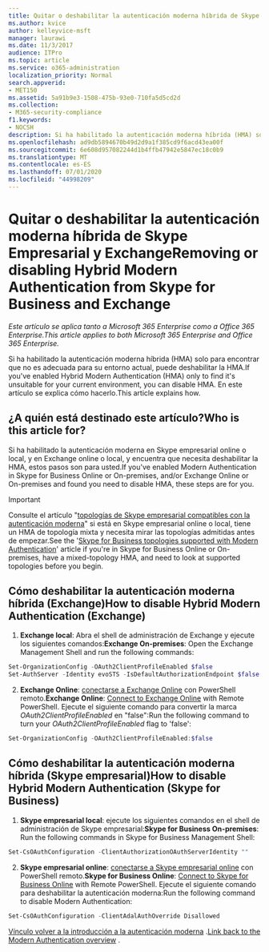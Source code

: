 ```yaml
---
title: Quitar o deshabilitar la autenticación moderna híbrida de Skype Empresarial y Exchange
ms.author: kvice
author: kelleyvice-msft
manager: laurawi
ms.date: 11/3/2017
audience: ITPro
ms.topic: article
ms.service: o365-administration
localization_priority: Normal
search.appverid:
- MET150
ms.assetid: 5a91b9e3-1508-475b-93e0-710fa5d5cd2d
ms.collection:
- M365-security-compliance
f1.keywords:
- NOCSH
description: Si ha habilitado la autenticación moderna híbrida (HMA) solo para encontrar que no es adecuada para su entorno actual, puede deshabilitar la HMA. En este artículo se explica cómo hacerlo.
ms.openlocfilehash: ad9db5894670b49d2d9a1f385cd9f6acd43ea00f
ms.sourcegitcommit: 6e608d957082244d1b4ffb47942e5847ec18c0b9
ms.translationtype: MT
ms.contentlocale: es-ES
ms.lasthandoff: 07/01/2020
ms.locfileid: "44998209"
---
```

# <a name="removing-or-disabling-hybrid-modern-authentication-from-skype-for-business-and-exchange"></a><span data-ttu-id="6b4bc-104">Quitar o deshabilitar la autenticación moderna híbrida de Skype Empresarial y Exchange</span><span class="sxs-lookup"><span data-stu-id="6b4bc-104">Removing or disabling Hybrid Modern Authentication from Skype for Business and Exchange</span></span>

<span data-ttu-id="6b4bc-105">*Este artículo se aplica tanto a Microsoft 365 Enterprise como a Office 365 Enterprise.*</span><span class="sxs-lookup"><span data-stu-id="6b4bc-105">*This article applies to both Microsoft 365 Enterprise and Office 365 Enterprise.*</span></span>

<span data-ttu-id="6b4bc-106">Si ha habilitado la autenticación moderna híbrida (HMA) solo para encontrar que no es adecuada para su entorno actual, puede deshabilitar la HMA.</span><span class="sxs-lookup"><span data-stu-id="6b4bc-106">If you've enabled Hybrid Modern Authentication (HMA) only to find it's unsuitable for your current environment, you can disable HMA.</span></span> <span data-ttu-id="6b4bc-107">En este artículo se explica cómo hacerlo.</span><span class="sxs-lookup"><span data-stu-id="6b4bc-107">This article explains how.</span></span>
  
## <a name="who-is-this-article-for"></a><span data-ttu-id="6b4bc-108">¿A quién está destinado este artículo?</span><span class="sxs-lookup"><span data-stu-id="6b4bc-108">Who is this article for?</span></span>

<span data-ttu-id="6b4bc-109">Si ha habilitado la autenticación moderna en Skype empresarial online o local, y en Exchange online o local, y encuentra que necesita deshabilitar la HMA, estos pasos son para usted.</span><span class="sxs-lookup"><span data-stu-id="6b4bc-109">If you've enabled Modern Authentication in Skype for Business Online or On-premises, and/or Exchange Online or On-premises and found you need to disable HMA, these steps are for you.</span></span>

> [!IMPORTANT]
> <span data-ttu-id="6b4bc-110">Consulte el artículo "[topologías de Skype empresarial compatibles con la autenticación moderna](https://technet.microsoft.com/library/mt803262.aspx)" si está en Skype empresarial online o local, tiene un HMA de topología mixta y necesita mirar las topologías admitidas antes de empezar.</span><span class="sxs-lookup"><span data-stu-id="6b4bc-110">See the '[Skype for Business topologies supported with Modern Authentication](https://technet.microsoft.com/library/mt803262.aspx)' article if you're in Skype for Business Online or On-premises, have a mixed-topology HMA, and need to look at supported topologies before you begin.</span></span>
  
## <a name="how-to-disable-hybrid-modern-authentication-exchange"></a><span data-ttu-id="6b4bc-111">Cómo deshabilitar la autenticación moderna híbrida (Exchange)</span><span class="sxs-lookup"><span data-stu-id="6b4bc-111">How to disable Hybrid Modern Authentication (Exchange)</span></span>

1. <span data-ttu-id="6b4bc-112">**Exchange local**: Abra el shell de administración de Exchange y ejecute los siguientes comandos:</span><span class="sxs-lookup"><span data-stu-id="6b4bc-112">**Exchange On-premises**: Open the Exchange Management Shell and run the following commands:</span></span> 

```powershell
Set-OrganizationConfig -OAuth2ClientProfileEnabled $false
Set-AuthServer -Identity evoSTS -IsDefaultAuthorizationEndpoint $false
```

2. <span data-ttu-id="6b4bc-113">**Exchange Online**: [conectarse a Exchange Online](https://docs.microsoft.com/powershell/exchange/exchange-online/connect-to-exchange-online-powershell/connect-to-exchange-online-powershell) con PowerShell remoto.</span><span class="sxs-lookup"><span data-stu-id="6b4bc-113">**Exchange Online**: [Connect to Exchange Online](https://docs.microsoft.com/powershell/exchange/exchange-online/connect-to-exchange-online-powershell/connect-to-exchange-online-powershell) with Remote PowerShell.</span></span> <span data-ttu-id="6b4bc-114">Ejecute el siguiente comando para convertir la marca *OAuth2ClientProfileEnabled* en "false":</span><span class="sxs-lookup"><span data-stu-id="6b4bc-114">Run the following command to turn your  *OAuth2ClientProfileEnabled*  flag to 'false':</span></span>

```powershell    
Set-OrganizationConfig -OAuth2ClientProfileEnabled:$false
```
    
## <a name="how-to-disable-hybrid-modern-authentication-skype-for-business"></a><span data-ttu-id="6b4bc-115">Cómo deshabilitar la autenticación moderna híbrida (Skype empresarial)</span><span class="sxs-lookup"><span data-stu-id="6b4bc-115">How to disable Hybrid Modern Authentication (Skype for Business)</span></span>

1. <span data-ttu-id="6b4bc-116">**Skype empresarial local**: ejecute los siguientes comandos en el shell de administración de Skype empresarial:</span><span class="sxs-lookup"><span data-stu-id="6b4bc-116">**Skype for Business On-premises**: Run the following commands in Skype for Business Management Shell:</span></span>

```powershell
Set-CsOAuthConfiguration -ClientAuthorizationOAuthServerIdentity ""
```

2. <span data-ttu-id="6b4bc-117">**Skype empresarial online**: [conectarse a Skype empresarial online](https://docs.microsoft.com/office365/enterprise/powershell/manage-skype-for-business-online-with-office-365-powershell) con PowerShell remoto.</span><span class="sxs-lookup"><span data-stu-id="6b4bc-117">**Skype for Business Online**: [Connect to Skype for Business Online](https://docs.microsoft.com/office365/enterprise/powershell/manage-skype-for-business-online-with-office-365-powershell) with Remote PowerShell.</span></span> <span data-ttu-id="6b4bc-118">Ejecute el siguiente comando para deshabilitar la autenticación moderna:</span><span class="sxs-lookup"><span data-stu-id="6b4bc-118">Run the following command to disable Modern Authentication:</span></span>

```powershell    
Set-CsOAuthConfiguration -ClientAdalAuthOverride Disallowed
```

<span data-ttu-id="6b4bc-119">[Vínculo volver a la introducción a la autenticación moderna](hybrid-modern-auth-overview.md) .</span><span class="sxs-lookup"><span data-stu-id="6b4bc-119">[Link back to the Modern Authentication overview](hybrid-modern-auth-overview.md) .</span></span> 
  

